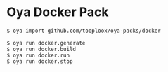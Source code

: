 # Oya Docker Pack

    $ oya import github.com/tooploox/oya-packs/docker

    $ oya run docker.generate
    $ oya run docker.build
    $ oya run docker.run
    $ oya run docker.stop
